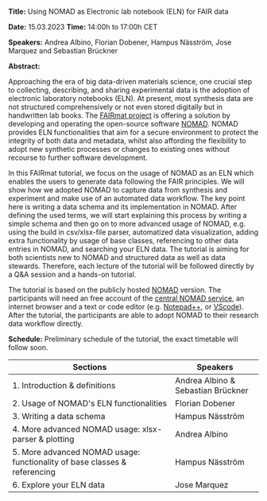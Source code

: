 **Title:** Using NOMAD as Electronic lab notebook (ELN) for FAIR data

**Date:** 15.03.2023
**Time:** 14:00h to 17:00h CET

**Speakers:** Andrea Albino, Florian Dobener, Hampus Näsström, Jose Marquez and Sebastian Brückner

**Abstract:**

Approaching the era of big data-driven materials science, one crucial step to collecting, describing, and sharing experimental data is the adoption of electronic laboratory notebooks (ELN). At present, most synthesis data are not structured comprehensively or not even stored digitally but in handwritten lab books. The [FAIRmat project](https://www.fairmat-nfdi.eu/fairmat) is offering a solution by developing and operating the open-source software [NOMAD](https://nomad-lab.eu/). NOMAD provides ELN functionalities that aim for a secure environment to protect the integrity of both data and metadata, whilst also affording the flexibility to adopt new synthetic processes or changes to existing ones without recourse to further software development. 

In this FAIRmat tutorial, we focus on the usage of NOMAD as an ELN which enables the users to generate data following the FAIR principles. We will show how we adopted NOMAD to capture data from synthesis and experiment and make use of an automated data workflow. The key point here is writing a data schema and its implementation in NOMAD. After defining the used terms, we will start explaining this process by writing a simple schema and then go on to more advanced usage of NOMAD, e.g. using the build in csv/xlsx-file parser, automatized data visualization, adding extra functionality by usage of base classes, referencing to other data entries in NOMAD, and searching your ELN data. The tutorial is aiming for both scientists new to NOMAD and structured data as well as data stewards. Therefore, each lecture of the tutorial will be followed directly by a Q&A session and a hands-on tutorial. 

The tutorial is based on the publicly hosted [NOMAD](https://nomad-lab.eu/prod/v1/staging/gui/) version. The participants will need an free account of the [central NOMAD service](https://nomad-lab.eu/), an internet browser and a text or code editor (e.g. [Notepad++](https://notepad-plus-plus.org/), or [VScode](https://code.visualstudio.com/)). After the tutorial, the participants are able to adopt NOMAD to their research data workflow directly. 


**Schedule:**
Preliminary schedule of the tutorial, the exact timetable will follow soon. 

| Sections | Speakers | 
| - | - | 
| 1. Introduction & definitions | Andrea Albino & Sebastian Brückner |
| 2. Usage of NOMAD's ELN functionalities | Florian Dobener|  |  |
| 3. Writing a data schema | Hampus Näsström|  | |
| 4. More advanced NOMAD usage: xlsx-parser & plotting | Andrea Albino | - | - |
| 5. More advanced NOMAD usage: functionality of base classes & referencing | Hampus Näsström | | |
| 6. Explore your ELN data | Jose Marquez | | |



